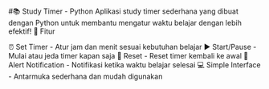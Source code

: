 #📚 Study Timer - Python
Aplikasi study timer sederhana yang dibuat dengan Python untuk membantu mengatur waktu belajar dengan lebih efektif!
🎯 Fitur

⏰ Set Timer - Atur jam dan menit sesuai kebutuhan belajar
▶️ Start/Pause - Mulai atau jeda timer kapan saja
🔄 Reset - Reset timer kembali ke awal
🔔 Alert Notification - Notifikasi ketika waktu belajar selesai
💻 Simple Interface - Antarmuka sederhana dan mudah digunakan
